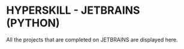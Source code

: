 # HYPERSKILL - JETBRAINS (PYTHON)
All the projects that are completed on JETBRAINS are displayed here.
